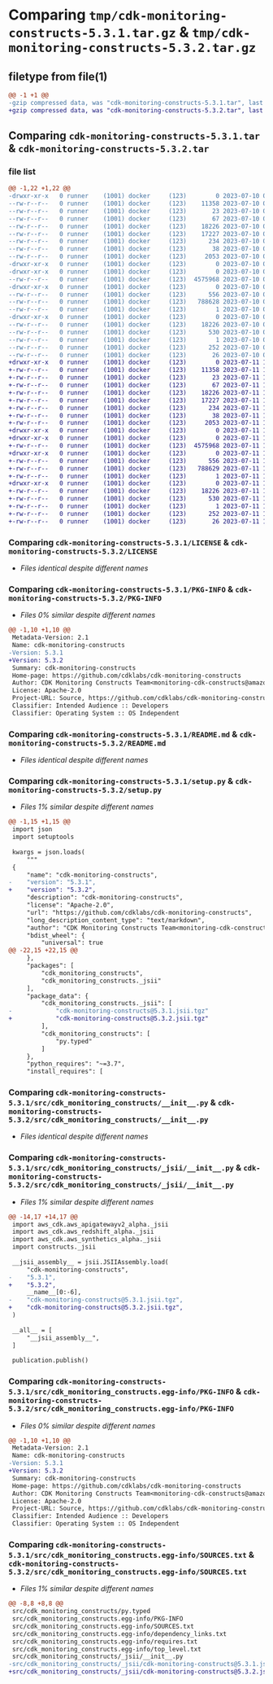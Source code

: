 # Comparing `tmp/cdk-monitoring-constructs-5.3.1.tar.gz` & `tmp/cdk-monitoring-constructs-5.3.2.tar.gz`

## filetype from file(1)

```diff
@@ -1 +1 @@
-gzip compressed data, was "cdk-monitoring-constructs-5.3.1.tar", last modified: Mon Jul 10 00:40:21 2023, max compression
+gzip compressed data, was "cdk-monitoring-constructs-5.3.2.tar", last modified: Tue Jul 11 16:41:20 2023, max compression
```

## Comparing `cdk-monitoring-constructs-5.3.1.tar` & `cdk-monitoring-constructs-5.3.2.tar`

### file list

```diff
@@ -1,22 +1,22 @@
-drwxr-xr-x   0 runner    (1001) docker     (123)        0 2023-07-10 00:40:21.535379 cdk-monitoring-constructs-5.3.1/
--rw-r--r--   0 runner    (1001) docker     (123)    11358 2023-07-10 00:40:06.000000 cdk-monitoring-constructs-5.3.1/LICENSE
--rw-r--r--   0 runner    (1001) docker     (123)       23 2023-07-10 00:40:06.000000 cdk-monitoring-constructs-5.3.1/MANIFEST.in
--rw-r--r--   0 runner    (1001) docker     (123)       67 2023-07-10 00:40:06.000000 cdk-monitoring-constructs-5.3.1/NOTICE
--rw-r--r--   0 runner    (1001) docker     (123)    18226 2023-07-10 00:40:21.535379 cdk-monitoring-constructs-5.3.1/PKG-INFO
--rw-r--r--   0 runner    (1001) docker     (123)    17227 2023-07-10 00:40:06.000000 cdk-monitoring-constructs-5.3.1/README.md
--rw-r--r--   0 runner    (1001) docker     (123)      234 2023-07-10 00:40:06.000000 cdk-monitoring-constructs-5.3.1/pyproject.toml
--rw-r--r--   0 runner    (1001) docker     (123)       38 2023-07-10 00:40:21.535379 cdk-monitoring-constructs-5.3.1/setup.cfg
--rw-r--r--   0 runner    (1001) docker     (123)     2053 2023-07-10 00:40:06.000000 cdk-monitoring-constructs-5.3.1/setup.py
-drwxr-xr-x   0 runner    (1001) docker     (123)        0 2023-07-10 00:40:21.523378 cdk-monitoring-constructs-5.3.1/src/
-drwxr-xr-x   0 runner    (1001) docker     (123)        0 2023-07-10 00:40:21.531379 cdk-monitoring-constructs-5.3.1/src/cdk_monitoring_constructs/
--rw-r--r--   0 runner    (1001) docker     (123)  4575968 2023-07-10 00:40:06.000000 cdk-monitoring-constructs-5.3.1/src/cdk_monitoring_constructs/__init__.py
-drwxr-xr-x   0 runner    (1001) docker     (123)        0 2023-07-10 00:40:21.531379 cdk-monitoring-constructs-5.3.1/src/cdk_monitoring_constructs/_jsii/
--rw-r--r--   0 runner    (1001) docker     (123)      556 2023-07-10 00:40:06.000000 cdk-monitoring-constructs-5.3.1/src/cdk_monitoring_constructs/_jsii/__init__.py
--rw-r--r--   0 runner    (1001) docker     (123)   788628 2023-07-10 00:40:06.000000 cdk-monitoring-constructs-5.3.1/src/cdk_monitoring_constructs/_jsii/cdk-monitoring-constructs@5.3.1.jsii.tgz
--rw-r--r--   0 runner    (1001) docker     (123)        1 2023-07-10 00:40:06.000000 cdk-monitoring-constructs-5.3.1/src/cdk_monitoring_constructs/py.typed
-drwxr-xr-x   0 runner    (1001) docker     (123)        0 2023-07-10 00:40:21.531379 cdk-monitoring-constructs-5.3.1/src/cdk_monitoring_constructs.egg-info/
--rw-r--r--   0 runner    (1001) docker     (123)    18226 2023-07-10 00:40:21.000000 cdk-monitoring-constructs-5.3.1/src/cdk_monitoring_constructs.egg-info/PKG-INFO
--rw-r--r--   0 runner    (1001) docker     (123)      530 2023-07-10 00:40:21.000000 cdk-monitoring-constructs-5.3.1/src/cdk_monitoring_constructs.egg-info/SOURCES.txt
--rw-r--r--   0 runner    (1001) docker     (123)        1 2023-07-10 00:40:21.000000 cdk-monitoring-constructs-5.3.1/src/cdk_monitoring_constructs.egg-info/dependency_links.txt
--rw-r--r--   0 runner    (1001) docker     (123)      252 2023-07-10 00:40:21.000000 cdk-monitoring-constructs-5.3.1/src/cdk_monitoring_constructs.egg-info/requires.txt
--rw-r--r--   0 runner    (1001) docker     (123)       26 2023-07-10 00:40:21.000000 cdk-monitoring-constructs-5.3.1/src/cdk_monitoring_constructs.egg-info/top_level.txt
+drwxr-xr-x   0 runner    (1001) docker     (123)        0 2023-07-11 16:41:20.236725 cdk-monitoring-constructs-5.3.2/
+-rw-r--r--   0 runner    (1001) docker     (123)    11358 2023-07-11 16:41:05.000000 cdk-monitoring-constructs-5.3.2/LICENSE
+-rw-r--r--   0 runner    (1001) docker     (123)       23 2023-07-11 16:41:05.000000 cdk-monitoring-constructs-5.3.2/MANIFEST.in
+-rw-r--r--   0 runner    (1001) docker     (123)       67 2023-07-11 16:41:05.000000 cdk-monitoring-constructs-5.3.2/NOTICE
+-rw-r--r--   0 runner    (1001) docker     (123)    18226 2023-07-11 16:41:20.236725 cdk-monitoring-constructs-5.3.2/PKG-INFO
+-rw-r--r--   0 runner    (1001) docker     (123)    17227 2023-07-11 16:41:05.000000 cdk-monitoring-constructs-5.3.2/README.md
+-rw-r--r--   0 runner    (1001) docker     (123)      234 2023-07-11 16:41:05.000000 cdk-monitoring-constructs-5.3.2/pyproject.toml
+-rw-r--r--   0 runner    (1001) docker     (123)       38 2023-07-11 16:41:20.236725 cdk-monitoring-constructs-5.3.2/setup.cfg
+-rw-r--r--   0 runner    (1001) docker     (123)     2053 2023-07-11 16:41:05.000000 cdk-monitoring-constructs-5.3.2/setup.py
+drwxr-xr-x   0 runner    (1001) docker     (123)        0 2023-07-11 16:41:20.228724 cdk-monitoring-constructs-5.3.2/src/
+drwxr-xr-x   0 runner    (1001) docker     (123)        0 2023-07-11 16:41:20.236725 cdk-monitoring-constructs-5.3.2/src/cdk_monitoring_constructs/
+-rw-r--r--   0 runner    (1001) docker     (123)  4575968 2023-07-11 16:41:05.000000 cdk-monitoring-constructs-5.3.2/src/cdk_monitoring_constructs/__init__.py
+drwxr-xr-x   0 runner    (1001) docker     (123)        0 2023-07-11 16:41:20.236725 cdk-monitoring-constructs-5.3.2/src/cdk_monitoring_constructs/_jsii/
+-rw-r--r--   0 runner    (1001) docker     (123)      556 2023-07-11 16:41:05.000000 cdk-monitoring-constructs-5.3.2/src/cdk_monitoring_constructs/_jsii/__init__.py
+-rw-r--r--   0 runner    (1001) docker     (123)   788629 2023-07-11 16:41:05.000000 cdk-monitoring-constructs-5.3.2/src/cdk_monitoring_constructs/_jsii/cdk-monitoring-constructs@5.3.2.jsii.tgz
+-rw-r--r--   0 runner    (1001) docker     (123)        1 2023-07-11 16:41:05.000000 cdk-monitoring-constructs-5.3.2/src/cdk_monitoring_constructs/py.typed
+drwxr-xr-x   0 runner    (1001) docker     (123)        0 2023-07-11 16:41:20.236725 cdk-monitoring-constructs-5.3.2/src/cdk_monitoring_constructs.egg-info/
+-rw-r--r--   0 runner    (1001) docker     (123)    18226 2023-07-11 16:41:20.000000 cdk-monitoring-constructs-5.3.2/src/cdk_monitoring_constructs.egg-info/PKG-INFO
+-rw-r--r--   0 runner    (1001) docker     (123)      530 2023-07-11 16:41:20.000000 cdk-monitoring-constructs-5.3.2/src/cdk_monitoring_constructs.egg-info/SOURCES.txt
+-rw-r--r--   0 runner    (1001) docker     (123)        1 2023-07-11 16:41:20.000000 cdk-monitoring-constructs-5.3.2/src/cdk_monitoring_constructs.egg-info/dependency_links.txt
+-rw-r--r--   0 runner    (1001) docker     (123)      252 2023-07-11 16:41:20.000000 cdk-monitoring-constructs-5.3.2/src/cdk_monitoring_constructs.egg-info/requires.txt
+-rw-r--r--   0 runner    (1001) docker     (123)       26 2023-07-11 16:41:20.000000 cdk-monitoring-constructs-5.3.2/src/cdk_monitoring_constructs.egg-info/top_level.txt
```

### Comparing `cdk-monitoring-constructs-5.3.1/LICENSE` & `cdk-monitoring-constructs-5.3.2/LICENSE`

 * *Files identical despite different names*

### Comparing `cdk-monitoring-constructs-5.3.1/PKG-INFO` & `cdk-monitoring-constructs-5.3.2/PKG-INFO`

 * *Files 0% similar despite different names*

```diff
@@ -1,10 +1,10 @@
 Metadata-Version: 2.1
 Name: cdk-monitoring-constructs
-Version: 5.3.1
+Version: 5.3.2
 Summary: cdk-monitoring-constructs
 Home-page: https://github.com/cdklabs/cdk-monitoring-constructs
 Author: CDK Monitoring Constructs Team<monitoring-cdk-constructs@amazon.com>
 License: Apache-2.0
 Project-URL: Source, https://github.com/cdklabs/cdk-monitoring-constructs
 Classifier: Intended Audience :: Developers
 Classifier: Operating System :: OS Independent
```

### Comparing `cdk-monitoring-constructs-5.3.1/README.md` & `cdk-monitoring-constructs-5.3.2/README.md`

 * *Files identical despite different names*

### Comparing `cdk-monitoring-constructs-5.3.1/setup.py` & `cdk-monitoring-constructs-5.3.2/setup.py`

 * *Files 1% similar despite different names*

```diff
@@ -1,15 +1,15 @@
 import json
 import setuptools
 
 kwargs = json.loads(
     """
 {
     "name": "cdk-monitoring-constructs",
-    "version": "5.3.1",
+    "version": "5.3.2",
     "description": "cdk-monitoring-constructs",
     "license": "Apache-2.0",
     "url": "https://github.com/cdklabs/cdk-monitoring-constructs",
     "long_description_content_type": "text/markdown",
     "author": "CDK Monitoring Constructs Team<monitoring-cdk-constructs@amazon.com>",
     "bdist_wheel": {
         "universal": true
@@ -22,15 +22,15 @@
     },
     "packages": [
         "cdk_monitoring_constructs",
         "cdk_monitoring_constructs._jsii"
     ],
     "package_data": {
         "cdk_monitoring_constructs._jsii": [
-            "cdk-monitoring-constructs@5.3.1.jsii.tgz"
+            "cdk-monitoring-constructs@5.3.2.jsii.tgz"
         ],
         "cdk_monitoring_constructs": [
             "py.typed"
         ]
     },
     "python_requires": "~=3.7",
     "install_requires": [
```

### Comparing `cdk-monitoring-constructs-5.3.1/src/cdk_monitoring_constructs/__init__.py` & `cdk-monitoring-constructs-5.3.2/src/cdk_monitoring_constructs/__init__.py`

 * *Files identical despite different names*

### Comparing `cdk-monitoring-constructs-5.3.1/src/cdk_monitoring_constructs/_jsii/__init__.py` & `cdk-monitoring-constructs-5.3.2/src/cdk_monitoring_constructs/_jsii/__init__.py`

 * *Files 1% similar despite different names*

```diff
@@ -14,17 +14,17 @@
 import aws_cdk.aws_apigatewayv2_alpha._jsii
 import aws_cdk.aws_redshift_alpha._jsii
 import aws_cdk.aws_synthetics_alpha._jsii
 import constructs._jsii
 
 __jsii_assembly__ = jsii.JSIIAssembly.load(
     "cdk-monitoring-constructs",
-    "5.3.1",
+    "5.3.2",
     __name__[0:-6],
-    "cdk-monitoring-constructs@5.3.1.jsii.tgz",
+    "cdk-monitoring-constructs@5.3.2.jsii.tgz",
 )
 
 __all__ = [
     "__jsii_assembly__",
 ]
 
 publication.publish()
```

### Comparing `cdk-monitoring-constructs-5.3.1/src/cdk_monitoring_constructs.egg-info/PKG-INFO` & `cdk-monitoring-constructs-5.3.2/src/cdk_monitoring_constructs.egg-info/PKG-INFO`

 * *Files 0% similar despite different names*

```diff
@@ -1,10 +1,10 @@
 Metadata-Version: 2.1
 Name: cdk-monitoring-constructs
-Version: 5.3.1
+Version: 5.3.2
 Summary: cdk-monitoring-constructs
 Home-page: https://github.com/cdklabs/cdk-monitoring-constructs
 Author: CDK Monitoring Constructs Team<monitoring-cdk-constructs@amazon.com>
 License: Apache-2.0
 Project-URL: Source, https://github.com/cdklabs/cdk-monitoring-constructs
 Classifier: Intended Audience :: Developers
 Classifier: Operating System :: OS Independent
```

### Comparing `cdk-monitoring-constructs-5.3.1/src/cdk_monitoring_constructs.egg-info/SOURCES.txt` & `cdk-monitoring-constructs-5.3.2/src/cdk_monitoring_constructs.egg-info/SOURCES.txt`

 * *Files 1% similar despite different names*

```diff
@@ -8,8 +8,8 @@
 src/cdk_monitoring_constructs/py.typed
 src/cdk_monitoring_constructs.egg-info/PKG-INFO
 src/cdk_monitoring_constructs.egg-info/SOURCES.txt
 src/cdk_monitoring_constructs.egg-info/dependency_links.txt
 src/cdk_monitoring_constructs.egg-info/requires.txt
 src/cdk_monitoring_constructs.egg-info/top_level.txt
 src/cdk_monitoring_constructs/_jsii/__init__.py
-src/cdk_monitoring_constructs/_jsii/cdk-monitoring-constructs@5.3.1.jsii.tgz
+src/cdk_monitoring_constructs/_jsii/cdk-monitoring-constructs@5.3.2.jsii.tgz
```

